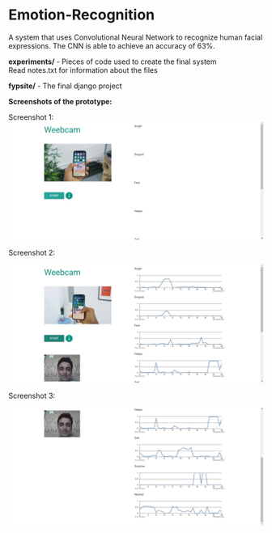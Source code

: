 # Emotion-Recognition
A system that uses Convolutional Neural Network to recognize human facial expressions.
The CNN is able to achieve an accuracy of 63%.

<b>experiments/</b> - Pieces of code used to create the final system<br>
Read notes.txt for information about the files

<b>fypsite/</b> - The final django project



<b>Screenshots of the prototype:</b>

Screenshot 1:
<img src="screenshots/image1.JPG"/>

Screenshot 2:

<img src="screenshots/image2.JPG"/>

Screenshot 3:

<img src="screenshots/image3.JPG"/>
